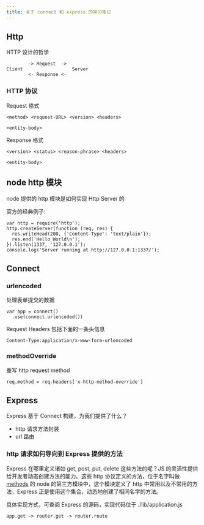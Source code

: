 ```yaml
---
title: 关于 connect 和 express 的学习笔记
---
```


## Http

HTTP 设计的哲学


	        -> Request  -> 
	Client                  Server
	        <- Response <-    


### HTTP 协议

Request 格式


	<method> <request-URL> <version> <headers>

	<entity-body> 


Response 格式


	<version> <status> <reason-phrase> <headers>

	<entity-body>



## node http 模块

node 提供的 http 模块是如何实现 Http Server 的

官方的经典例子:


	var http = require('http');
	http.createServer(function (req, res) {
	  res.writeHead(200, {'Content-Type': 'text/plain'});
	  res.end('Hello World\n');
	}).listen(1337, '127.0.0.1');
	console.log('Server running at http://127.0.0.1:1337/');


## Connect

### urlencoded

处理表单提交的数据


	var app = connect()
	  .use(connect.urlencoded())


Request Headers 包括下面的一条头信息


	Content-Type:application/x-www-form-urlencoded



### methodOverride

重写 http request method


	req.method = req.headers['x-http-method-override']


## Express

Express 基于 Connect 构建，为我们提供了什么？ 

* http 请求方法封装
* url 路由

### http 请求如何导向到 Express 提供的方法

Express 在哪里定义诸如 get, post, put, delete 这些方法的呢？JS 的灵活性提供给开发者动态创建方法的能力。这些 http 协议定义的方法，位于名字叫做 [methods](https://github.com/visionmedia/node-methods) 的 node 的第三方模块中，这个模块定义了 http 中常用以及不常用的方法，Express 正是使用这个集合，动态地创建了相同名字的方法。

具体实现方式，可查阅 Express 的源码，实现代码位于 ./lib/application.js


	app.get -> router.get -> router.route
